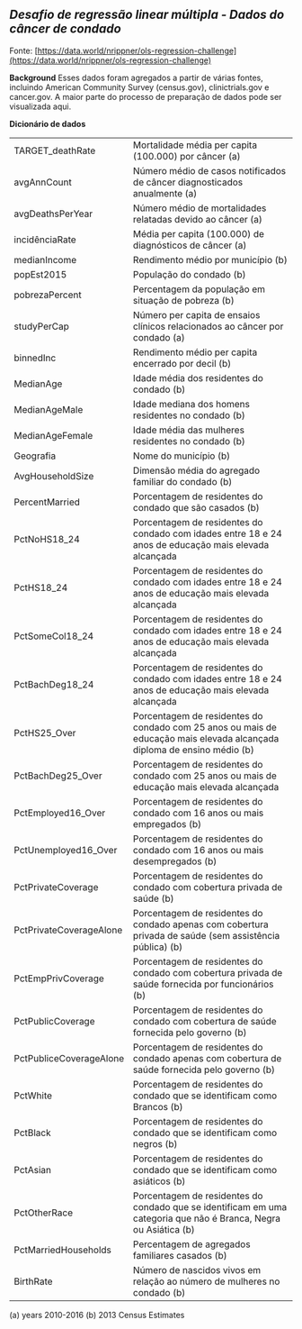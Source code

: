 ## _Desafio de regressão linear múltipla - Dados do câncer de condado_

Fonte: [https://data.world/nrippner/ols-regression-challenge](https://data.world/nrippner/ols-regression-challenge)

**Background**
Esses dados foram agregados a partir de várias fontes, incluindo American Community Survey (census.gov), clinictrials.gov e cancer.gov. A maior parte do processo de preparação de dados pode ser visualizada aqui.

**Dicionário de dados**

|   |   |
| ------ | ------ |
| TARGET_deathRate | Mortalidade média per capita (100.000) por câncer (a) |
| avgAnnCount | Número médio de casos notificados de câncer diagnosticados anualmente (a) |
| avgDeathsPerYear | Número médio de mortalidades relatadas devido ao câncer (a) |
| incidênciaRate | Média per capita (100.000) de diagnósticos de câncer (a) |
| medianIncome | Rendimento médio por município (b) |
| popEst2015 | População do condado (b) |
| pobrezaPercent | Percentagem da população em situação de pobreza (b) |
| studyPerCap | Número per capita de ensaios clínicos relacionados ao câncer por condado (a) |
| binnedInc | Rendimento médio per capita encerrado por decil (b) |
| MedianAge | Idade média dos residentes do condado (b) |
| MedianAgeMale | Idade mediana dos homens residentes no condado (b) |
| MedianAgeFemale | Idade média das mulheres residentes no condado (b) |
| Geografia | Nome do município (b) |
| AvgHouseholdSize | Dimensão média do agregado familiar do condado (b) |
| PercentMarried | Porcentagem de residentes do condado que são casados ​​(b) |
| PctNoHS18_24 | Porcentagem de residentes do condado com idades entre 18 e 24 anos de educação mais elevada alcançada | menos do que o ensino médio (b) |
| PctHS18_24 | Porcentagem de residentes do condado com idades entre 18 e 24 anos de educação mais elevada alcançada | diploma de ensino médio (b) |
| PctSomeCol18_24 | Porcentagem de residentes do condado com idades entre 18 e 24 anos de educação mais elevada alcançada | alguma faculdade (b) |
| PctBachDeg18_24 | Porcentagem de residentes do condado com idades entre 18 e 24 anos de educação mais elevada alcançada | bacharelado (b) |
| PctHS25_Over | Porcentagem de residentes do condado com 25 anos ou mais de educação mais elevada alcançada diploma de ensino médio (b) |
| PctBachDeg25_Over | Porcentagem de residentes do condado com 25 anos ou mais de educação mais elevada alcançada | bacharelado (b) |
| PctEmployed16_Over | Porcentagem de residentes do condado com 16 anos ou mais empregados (b) |
| PctUnemployed16_Over | Porcentagem de residentes do condado com 16 anos ou mais desempregados (b) |
| PctPrivateCoverage | Porcentagem de residentes do condado com cobertura privada de saúde (b) |
| PctPrivateCoverageAlone | Porcentagem de residentes do condado apenas com cobertura privada de saúde (sem assistência pública) (b) |
| PctEmpPrivCoverage | Porcentagem de residentes do condado com cobertura privada de saúde fornecida por funcionários (b) |
| PctPublicCoverage | Porcentagem de residentes do condado com cobertura de saúde fornecida pelo governo (b) |
| PctPubliceCoverageAlone | Porcentagem de residentes do condado apenas com cobertura de saúde fornecida pelo governo (b) |
| PctWhite | Porcentagem de residentes do condado que se identificam como Brancos (b) |
| PctBlack | Porcentagem de residentes do condado que se identificam como negros (b) |
| PctAsian | Porcentagem de residentes do condado que se identificam como asiáticos (b) |
| PctOtherRace | Porcentagem de residentes do condado que se identificam em uma categoria que não é Branca, Negra ou Asiática (b) |
| PctMarriedHouseholds | Percentagem de agregados familiares casados ​​(b) |
| BirthRate | Número de nascidos vivos em relação ao número de mulheres no condado (b) |
(a) years 2010-2016 
(b) 2013 Census Estimates 



